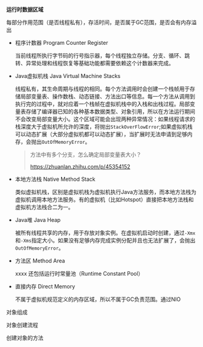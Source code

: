

**运行时数据区域**

每部分作用范围（是否线程私有），存活时间，是否属于GC范围，是否会有内存溢出

* 程序计数器 Program Counter Register

  当前线程所执行字节码的行号指示器，每个线程独立存储。分支、循环、跳转、异常处理和线程恢复等基础功能都需要依赖这个计数器来完成。

* Java虚拟机栈 Java Virtual Machine Stacks

  线程私有，其生命周期与线程的相同。每个方法调用时会创建一个栈帧用于存储局部变量表、操作数栈、动态链接、方法出口等信息。每一个方法从调用到执行完的过程中，就对应着一个栈帧在虚拟机栈中的入栈和出栈过程。局部变量表存储了编译器已知的各种基本数据类型、对象引用，所以在方法运行期间不会改变局部变量大小。这个区域可能会出现两种异常情况：如果线程请求的栈深度大于虚拟机所允许的深度，将抛出`StackOverFlowError`;如果虚拟机栈可以动态扩展（大部分虚拟机都可以动态扩展），当扩展时无法申请到足够内存，会抛出`OutOfMemoryError`。

  > 方法中有多个分支，怎么确定局部变量表大小？
  >
  > https://zhuanlan.zhihu.com/p/45354152
  >
  > 

* 本地方法栈 Native Method Stack

  类似虚拟机栈，区别是虚拟机栈为虚拟机执行Java方法服务，而本地方法栈为虚拟机调用本地方法服务。有的虚拟机（比如Hotspot）直接把本地方法栈和虚拟机方法栈合二为一。

* Java堆 Java Heap

  被所有线程共享的内存，用于存放对象实例。在虚拟机启动时创建，通过`-Xmx`和`-Xms`指定大小。如果没有足够内存完成实例分配并且也无法扩展了，会抛出`OutOfMemoryError`。

* 方法区 Method Area

  xxxx 还包括运行时常量池（Runtime Constant Pool）

* 直接内存 Direct Memory

  不属于虚拟机规范定义的内存区域，所以不属于GC负责范围。通过NIO

  

  

对象组成



对象创建流程



创建对象的方法







